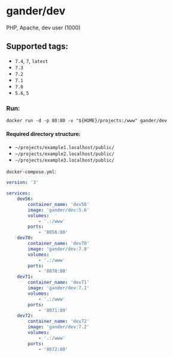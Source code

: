# gander/dev
PHP, Apache, dev user (1000)

## Supported tags:
* `7.4`, `7`, `latest`
* `7.3`
* `7.2`
* `7.1`
* `7.0`
* `5.6`, `5`

### Run:
`docker run -d -p 80:80 -v "${HOME}/projects:/www" gander/dev`

#### Required directory structure:
+ `~/projects/example1.localhost/public/`
+ `~/projects/example2.localhost/public/`
+ `~/projects/example3.localhost/public/`

`docker-compose.yml`:
```yaml
version: '3'

services:
    dev56:
        container_name: 'dev56'
        image: 'gander/dev:5.6'
        volumes:
            - '.:/www'
        ports:
            - '8056:80'
    dev70:
        container_name: 'dev70'
        image: 'gander/dev:7.0'
        volumes:
            - '.:/www'
        ports:
            - '8070:80'
    dev71:
        container_name: 'dev71'
        image: 'gander/dev:7.1'
        volumes:
            - '.:/www'
        ports:
            - '8071:80'
    dev72:
        container_name: 'dev72'
        image: 'gander/dev:7.2'
        volumes:
            - '.:/www'
        ports:
            - '8072:80'
```

